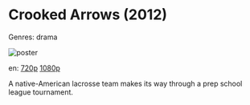 # Crooked Arrows (2012)

Genres: drama

![poster](http://image.tmdb.org/t/p/w500/lDcY9nicFAC7GKF0NSqb87eJMnA.jpg)

en:
  [720p](magnet:?xt=urn:btih:80629A475ED9592809DF8654C10553CCC98F0A2E&tr=udp://glotorrents.pw:6969/announce&tr=udp://tracker.opentrackr.org:1337/announce&tr=udp://torrent.gresille.org:80/announce&tr=udp://tracker.openbittorrent.com:80&tr=udp://tracker.coppersurfer.tk:6969&tr=udp://tracker.leechers-paradise.org:6969&tr=udp://p4p.arenabg.ch:1337&tr=udp://tracker.internetwarriors.net:1337)
  [1080p](magnet:?xt=urn:btih:88CCC8E2A769BB1A7DE3A735174F9406A56284DA&tr=udp://glotorrents.pw:6969/announce&tr=udp://tracker.opentrackr.org:1337/announce&tr=udp://torrent.gresille.org:80/announce&tr=udp://tracker.openbittorrent.com:80&tr=udp://tracker.coppersurfer.tk:6969&tr=udp://tracker.leechers-paradise.org:6969&tr=udp://p4p.arenabg.ch:1337&tr=udp://tracker.internetwarriors.net:1337)
  


A native-American lacrosse team makes its way through a prep school league tournament.